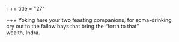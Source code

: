 +++
title = "27"

+++
Yoking here your two feasting companions, for soma-drinking,  
cry out to the fallow bays that bring the “forth to that”  
wealth, Indra.  
